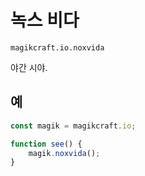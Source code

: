 
# 녹스 비다

`magikcraft.io.noxvida`

야간 시야.

## 예

```javascript
const magik = magikcraft.io;

function see() {
    magik.noxvida();
}
```
